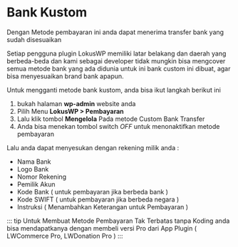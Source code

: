 
# Bank Kustom

 <Badge text="Goal"/> Dengan Metode pembayaran ini anda dapat menerima transfer bank yang sudah disesuaikan

Setiap pengguna plugin LokusWP memiliki latar belakang dan daerah yang berbeda-beda
dan kami sebagai developer tidak mungkin bisa mengcover semua metode bank yang ada didunia
untuk ini bank custom ini dibuat, agar bisa menyesuaikan brand bank apapun.

Untuk mengganti metode bank kustom, anda bisa ikut langkah berikut ini

1. bukah halaman **wp-admin** website anda
2. Pilih Menu **LokusWP > Pembayaran**
3. Lalu klik tombol **Mengelola** Pada metode Custom Bank Transfer
4. Anda bisa menekan tombol switch *OFF* untuk menonaktifkan metode pembayaran

Lalu anda dapat menyesukan dengan rekening milik anda :

- Nama Bank
- Logo Bank
- Nomor Rekening
- Pemilik Akun
- Kode Bank ( untuk pembayaran jika berbeda bank )
- Kode SWIFT ( untuk pembayaran jika berbeda negara )
- Instruksi ( Menambahkan Keterangan untuk Pembayaran )

::: tip
Untuk Membuat Metode Pembayaran Tak Terbatas tanpa Koding anda bisa mendapatkanya
dengan membeli versi Pro dari App Plugin ( LWCommerce Pro, LWDonation Pro )
:::